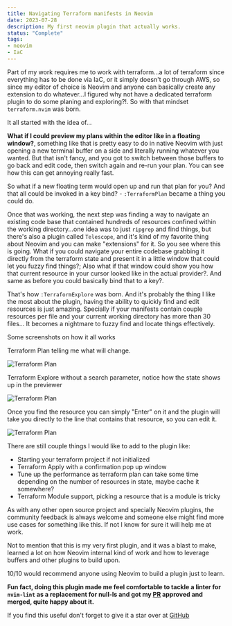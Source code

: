```yaml
---
title: Navigating Terraform manifests in Neovim
date: 2023-07-28
description: My first neovim plugin that actually works.
status: "Complete"
tags:
- neovim
- IaC
---
```


Part of my work requires me to work with terraform...a lot of terraform since everything has to be done via IaC, or it simply doesn't go through AWS, so since my editor of choice is Neovim and anyone can basically create any extension to do whatever...I figured why not have a dedicated terraform plugin to do some planing and exploring?!. 
So with that mindset `terraform.nvim` was born. 

It all started with the idea of...

**What if I could preview my plans within the editor like in a floating window?**, something like that is pretty easy to do in native Neovim with just opening a new terminal buffer on a side and literally running whatever you wanted. 
But that isn't fancy, and you got to switch between those buffers to go back and edit code, then switch again and re-run your plan. You can see how this can get annoying really fast. 

So what if a new floating term would open up and run that plan for you? And that all could be invoked in a key bind? - `:TerraformPlan` became a thing you could do. 

Once that was working, the next step was finding a way to navigate an existing code base that contained hundreds of resources confined within the working directory...one idea was to just `ripgrep` and find things, but there's also a plugin called `Telescope`, and it's kind of my favorite thing about Neovim and you can make "extensions" for it. So you see where this is going. 
What if you could navigate your entire codebase grabbing it directly from the terraform state and present it in a little window that could let you fuzzy find things?; Also what if that window could show you how that current resource in your cursor looked like in the actual provider?. And same as before you could basically bind that to a key?. 

That's how `:TerraformExplore` was born. And it's probably the thing I like the most about the plugin, having the ability to quickly find and edit resources is just amazing. Specially if your manifests contain couple resources per file and your current working directory has more than 30 files... It becomes a nightmare to fuzzy find and locate things effectively. 

Some screenshots on how it all works

Terraform Plan telling me what will change. 

<img src="https://s3.mvaldes.dev/blog/terraform-plan.png" alt="Terraform Plan"/>

Terraform Explore without a search parameter, notice how the state shows up in the previewer

<img src="https://s3.mvaldes.dev/blog/terraform-explore.png" alt="Terraform Plan" />

Once you find the resource you can simply "Enter" on it and the plugin will take you directly to the line that contains that resource, so you can edit it.

<img src="https://s3.mvaldes.dev/blog/terraform-explore-pick.png" alt="Terraform Plan" />

There are still couple things I would like to add to the plugin like: 
- Starting your terraform project if not initialized
- Terraform Apply with a confirmation pop up window
- Tune up the performance as terraform plan can take some time depending on the number of resources in state, maybe cache it somewhere?
- Terraform Module support, picking a resource that is a module is tricky

As with any other open source project and specially Neovim plugins, the community feedback is always welcome and someone else might find more use cases for something like this. 
If not I know for sure it will help me at work. 

Not to mention that this is my very first plugin, and it was a blast to make, learned a lot on how Neovim internal kind of work and how to leverage buffers and other plugins to build upon. 

10/10 would recommend anyone using Neovim to build a plugin just to learn.

**Fun fact, doing this plugin made me feel comfortable to tackle a linter for `nvim-lint` as a replacement for null-ls and got my [PR](https://github.com/mfussenegger/nvim-lint/pull/330) approved and merged, quite happy about it.**

If you find this useful don't forget to give it a star over at [GitHub](https://github.com/mvaldes14/terraform.nvim)
